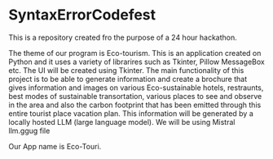 # SyntaxErrorCodefest
This is a repository created fro the purpose of a 24 hour hackathon. 

The theme of our program is Eco-tourism. 
This is an application created on Python and it uses a variety of librarires such as Tkinter, Pillow MessageBox etc. The UI will be created using Tkinter. The main functionality of this project is to be able to generate information and create a brochure that gives information and images on various Eco-sustainable hotels, restraunts, best modes of sustainable transortation, various places to see and observe in the area and also the carbon footprint that has been emitted through this entire tourist place vacation plan. This information will be generated by a locally hosted LLM (large language model). We will be using Mistral llm.ggug file

Our App name is Eco-Touri.

